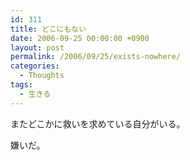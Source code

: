```yaml
---
id: 311
title: どこにもない
date: 2006-09-25 00:00:00 +0900
layout: post
permalink: /2006/09/25/exists-nowhere/
categories:
  - Thoughts
tags:
  - 生きる
---
```

またどこかに救いを求めている自分がいる。
  
嫌いだ。

